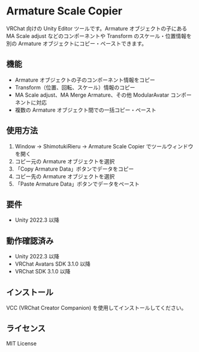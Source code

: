 # Armature Scale Copier

VRChat 向けの Unity Editor ツールです。Armature オブジェクトの子にある MA Scale adjust などのコンポーネントや Transform のスケール・位置情報を別の Armature オブジェクトにコピー・ペーストできます。

## 機能

-   Armature オブジェクトの子のコンポーネント情報をコピー
-   Transform（位置、回転、スケール）情報のコピー
-   MA Scale adjust、MA Merge Armature、その他 ModularAvatar コンポーネントに対応
-   複数の Armature オブジェクト間での一括コピー・ペースト

## 使用方法

1. Window → ShimotukiRieru → Armature Scale Copier でツールウィンドウを開く
2. コピー元の Armature オブジェクトを選択
3. 「Copy Armature Data」ボタンでデータをコピー
4. コピー先の Armature オブジェクトを選択
5. 「Paste Armature Data」ボタンでデータをペースト

## 要件

-   Unity 2022.3 以降

## 動作確認済み

-   Unity 2022.3 以降
-   VRChat Avatars SDK 3.1.0 以降
-   VRChat SDK 3.1.0 以降

## インストール

VCC (VRChat Creator Companion) を使用してインストールしてください。

## ライセンス

MIT License
